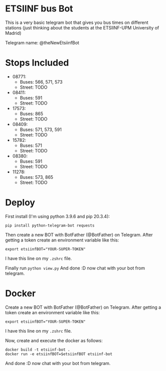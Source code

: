 # ETSIINF bus Bot
This is a very basic telegram bot that gives you bus times on different stations (just thinking about the students at the ETSIINF-UPM University of Madrid)

Telegram name: @theNewEtsiinfBot

# Stops Included
- 08771: 
  * Buses: 566, 571, 573
  * Street: TODO
- 08411:
  * Buses: 591
  * Street: TODO
- 17573:
  * Buses: 865
  * Street: TODO
- 08409:
  * Buses: 571, 573, 591
  * Street: TODO
- 15782:
  * Buses: 571
  * Street: TODO
- 08380:
  * Buses: 591
  * Street: TODO
- 11278:
  * Buses: 573, 865
  * Street: TODO

# Deploy

First install (I'm using python 3.9.6 and pip 20.3.4):
```console
pip install python-telegram-bot requests
```

Then create a new BOT with BotFather (@BotFather) on Telegram. After getting a token create an environment variable like this:
```console
export etsiinfBOT="YOUR-SUPER-TOKEN"
```
I have this line on my `.zshrc` file. 

Finally run `python view.py`
And done :D now chat with your bot from telegram.

# Docker

Create a new BOT with BotFather (@BotFather) on Telegram. After getting a token create an environment variable like this:
```console
export etsiinfBOT="YOUR-SUPER-TOKEN"
```
I have this line on my `.zshrc` file. 

Now, create and execute the docker as follows:
```console
docker build -t etsiinf-bot .
docker run -e etsiinfBOT=$etsiinfBOT etsiinf-bot
```

And done :D now chat with your bot from telegram.
